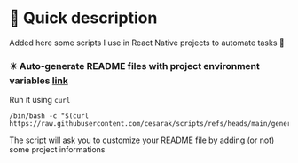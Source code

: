 # 📰 Quick description

Added here some scripts I use in React Native projects to automate tasks 🚀

### ✴️ Auto-generate README files with project environment variables [link](generate_readme.sh)

Run it using `curl`
```
/bin/bash -c "$(curl https://raw.githubusercontent.com/cesarak/scripts/refs/heads/main/generate_readme.sh)"
```

The script will ask you to customize your README file by adding (or not) some project informations
